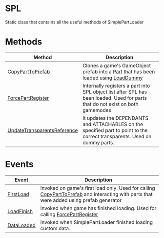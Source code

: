 # SPL

Static class that contains all the useful methods of SimplePartLoader

# Methods <!-- {docsify-ignore} -->

Method | Description
----- | -----------
[CopyPartToPrefab](api/spl/copyparttoprefab.md) | Clones a game's GameObject prefab into a [Part](api/part.md) that has been loaded using [LoadDummy](api/spl/loaddummy.md)
[ForcePartRegister](api/spl/forcepartregister.md) | Internally registers a part into SPL object list after SPL has been loaded. Used for parts that do not exist on both gamemodes
[UpdateTransparentsReference](api/spl/updatetransparentsreference.mdd) | It updates the DEPENDANTS and ATTACHABLES on the specified part to point to the correct transparents. Used on dummy parts.

# Events <!-- {docsify-ignore} -->

Event | Description
----- | -----------
[FirstLoad](api/spl/events/firstload.md) | Invoked on game's first load only. Used for calling [CopyPartToPrefab](api/spl/copyparttoprefab.md) and interacting with parts that were added using prefab generator
[LoadFinish](api/spl/events/loadfinish.md) | Invoked when game has finished loading. Used for calling [ForcePartRegister](api/spl/forcepartregister.md)
[DataLoaded](api/spl/events/dataloaded.md) | Invoked when SimplePartLoader finished loading custom data.